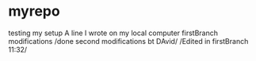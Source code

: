 # myrepo
testing my setup
A line I wrote on my local computer
firstBranch modifications
/done second modifications bt DAvid/
/Edited in firstBranch 11:32/

